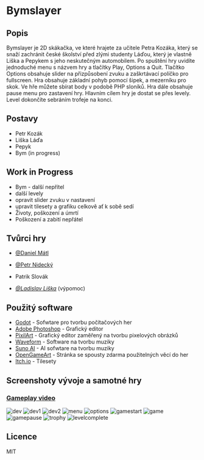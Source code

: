 # Bymslayer
## Popis
Bymslayer je 2D skákačka, ve které hrajete za učitele Petra Kozáka, který se snaží zachránit české školství před zlými studenty Láďou, který je vlastně Liška a Pepykem s jeho neskutečným automobilem. Po spuštění hry uvidíte jednoduché menu s názvem hry a tlačítky Play, Options a Quit. Tlačítko Options obsahuje slider na přizpůsobení zvuku a zaškrtávací políčko pro fullscreen. Hra obsahuje základní pohyb pomocí šipek, a mezerníku pro skok. Ve hře můžete sbírat body v podobě PHP sloníků. Hra dále obsahuje pause menu pro zastavení hry. Hlavním cílem hry je dostat se přes levely. Level dokončíte sebráním trofeje na konci.

## Postavy
- Petr Kozák
- Liška Láďa
- Pepyk
- Bym (in progress)


## Work in Progress
- Bym - další nepřítel
- další levely
- opravit slider zvuku v nastavení
- upravit tilesety a grafiku celkově ať k sobě sedí
- Životy, poškození a úmrtí
- Poškození a zabití nepřátel


## Tvůrci hry
- [@Daniel Mátl](https://github.com/nytornn/)

- [@Petr Nidecký](https://github.com/KanzanElBirbo)

- Patrik Slovák

- _[@Ladislav Liška](https://github.com/ladaliska)_ (výpomoc)

## Použitý software
- [Godot](https://godotengine.org/) - Sofwtare pro tvorbu počítačových her
- [Adobe Photoshop](https://www.adobe.com/cz/products/photoshop/free-trial-download.html) - Grafický editor
- [PixilArt](https://www.pixilart.com/) - Grafický editor zaměřený na tvorbu pixelových obrázků
- [Waveform](https://www.tracktion.com/products/waveform-free) - Software na tvorbu muziky
- [Suno AI](https://app.suno.ai/) - AI sofwtare na tvorbu muziky 
- [OpenGameArt](https://opengameart.org/) - Stránka se spousty zdarma použitelných věcí do her
- [Itch.io](https://itch.io/) - Tilesety

## Screenshoty vývoje a samotné hry
### [Gameplay video](https://www.youtube.com/watch?v=hTq0N7d0kIQ)


![dev](https://raw.githubusercontent.com/nytornn/other/main/bymslayer/screenshots/development.png)
![dev1](https://raw.githubusercontent.com/nytornn/other/main/bymslayer/screenshots/development1.png)
![dev2](https://raw.githubusercontent.com/nytornn/other/main/bymslayer/screenshots/development2.png)
![menu](https://raw.githubusercontent.com/nytornn/other/main/bymslayer/screenshots/menu.png)
![options](https://raw.githubusercontent.com/nytornn/other/main/bymslayer/screenshots/options.png)
![gamestart](https://raw.githubusercontent.com/nytornn/other/main/bymslayer/screenshots/gamestart.png)
![game](https://github.com/nytornn/other/blob/main/bymslayer/screenshots/gameenemy.png)
![gamepause](https://raw.githubusercontent.com/nytornn/other/main/bymslayer/screenshots/pausemenu.png)
![trophy](https://github.com/nytornn/other/blob/main/bymslayer/screenshots/trophy.png)
![levelcomplete](https://raw.githubusercontent.com/nytornn/other/main/bymslayer/screenshots/levelcomplete.png)


## Licence

MIT
